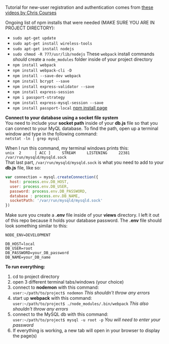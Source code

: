 
Tutorial for new-user registration and authentication comes from [these videos by Chris Courses](https://www.youtube.com/watch?v=gYjHDMPrkWU&list=PLpPnRKq7eNW3Qm2OfoJ3Hyvf-36TulLDp)

Ongoing list of npm installs that were needed (MAKE SURE YOU ARE IN PROJECT DIRECTORY):
* `sudo apt-get update`
* `sudo apt-get install wireless-tools`
* `sudo apt-get install nodejs`
* `sudo chmod -R 777/usr/lib/nodejs`
These `webpack` install commands *should* create a `node_modules` folder inside of your project directory
* `npm install webpack`
* `npm install webpack-cli -D`
* `npm install --save-dev webpack`
* `npm install bcrypt --save`
* `npm install express-validator --save`
* `npm install express-session`
* `npm i passport-strategy`
* `npm install express-mysql-session --save`
* `npm install passport-local` [npm install page](https://www.npmjs.com/package/passport-local)

**Connect to your database using a socket file system**  
You need to include your **socket path** inside of your **db.js** file so that you can connect to your MyQL database. To find the path, open up a terminal window and type in the following command:  
 `netstat -ln | grep mysql`  

When I run this command, my terminal windows prints this:  
 `unix  2      [ ACC ]     STREAM     LISTENING     22381    /var/run/mysqld/mysqld.sock`  
That last part, `/var/run/mysqld/mysqld.sock` is what you need to add to your **db.js** file, like so:  
```javascript
var connection = mysql.createConnection({
  host: process.env.DB_HOST,
  user: process.env.DB_USER,
  password: process.env.DB_PASSWORD,
  database : process.env.DB_NAME,
  socketPath: '/var/run/mysqld/mysqld.sock'
})
```
Make sure you create a **.env** file inside of your **views** directory. I left it out of this repo because it holds your database password. The **.env** file should look something similar to this:  
```
NODE_ENV=DEVELOPMENT

DB_HOST=local
DB_USER=root
DB_PASSWORD=your_DB_password
DB_NAME=your_DB_name
```

**To run everything:**
1. cd to project directory
2. open 3 different terminal tabs/windows (your choice)
3. connect to **nodemon** with this command:  
   `user:~/path/to/project$ nodemon` *This shouldn't throw any errors*
4. start up **webpack** with this command:    
   `user:~/path/to/project$ ./node_modules/.bin/webpack` *This also shouldn't throw any errors*
5. connect to the MySQL db with this command:  
   `user:~/path/to/project$ mysql -u root -p` *You will need to enter your password*
6. If everything is working, a new tab will open in your browser to display the page(s)
